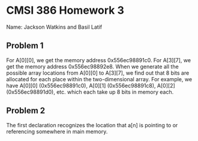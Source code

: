 # CMSI 386 Homework 3

Name: Jackson Watkins and Basil Latif

## Problem 1

For A[0][0], we get the memory address 0x556ec98891c0. For A[3][7], we get the memory address 0x556ec98892e8. When we generate all the possible array locations from A[0][0] to A[3][7], we find out that 8 bits are allocated for each place within the two-dimensional array. For example,  we have A[0][0] (0x556ec98891c0), A[0][1] (0x556ec98891c8), A[0][2] (0x556ec98891d0), etc. which each take up 8 bits in memory each.

## Problem 2

The first declaration recognizes the location that a[n] is pointing to or referencing somewhere in main memory.

